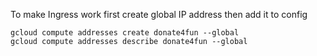 To make Ingress work first create global IP address then add it to config
```
gcloud compute addresses create donate4fun --global
gcloud compute addresses describe donate4fun --global
```
